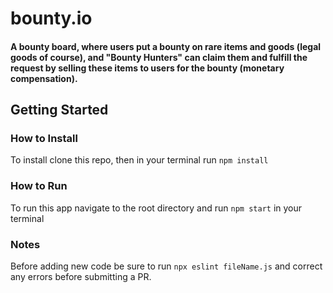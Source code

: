 # bounty.io
#### A bounty board, where users put a bounty on rare items and goods (legal goods of course), and "Bounty Hunters" can claim them and fulfill the request by selling these items to users for the bounty (monetary compensation).

## Getting Started

### How to Install

To install clone this repo, then in your terminal run `npm install`

### How to Run

To run this app navigate to the root directory and run `npm start` in your terminal

### Notes

Before adding new code be sure to run `npx eslint fileName.js` and correct any errors before submitting a PR. 